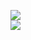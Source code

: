 [![](https://img.shields.io/badge/Made%20With-Github%20Spray-lightgrey.svg?style=for-the-badge&logo=github)](https://github.com/Annihil/github-spray#22)  
[![](https://i.imgur.com/2DrTn0Z.gif)](https://github.com/Annihil/github-spray)